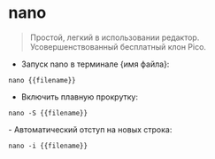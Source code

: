 # nano

> Простой, легкий в использовании редактор. Усовершенствованный бесплатный клон Pico.

- Запуск nano в терминале {имя файла}:

`nano {{filename}}`

- Включить плавную прокрутку:

`nano -S {{filename}}`

- Автоматический отступ на новых строка:

`nano -i {{filename}}`
